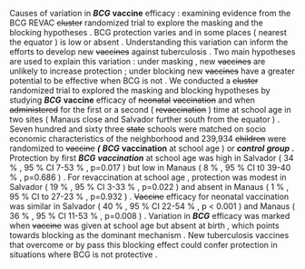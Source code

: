 Causes of variation in ***BCG*** **vaccine** efficacy : examining evidence from the BCG REVAC ~~cluster~~ randomized trial to explore the masking and the blocking hypotheses . BCG protection varies and in some places ( nearest the equator ) is low or absent . Understanding this variation can inform the efforts to develop new ~~vaccines~~ against tuberculosis . Two main hypotheses are used to explain this variation : under masking , new ~~vaccines~~ are unlikely to increase protection ; under blocking new ~~vaccines~~ have a greater potential to be effective when BCG is not . We conducted a ~~cluster~~ randomized trial to explored the masking and blocking hypotheses by studying ***BCG*** **vaccine** efficacy of ~~neonatal~~ ~~vaccination~~ and when ~~administered~~ for the first or a second ( ~~revaccination~~ ) time at school age in two sites ( Manaus close and Salvador further south from the equator ) . Seven hundred and sixty three ~~state~~ schools were matched on socio economic characteristics of the neighborhood and 239,934 ~~children~~ were randomized to ~~vaccine~~ ***(*** ***BCG*** **vaccination** at school age ) or ***control*** ***group*** ***.*** Protection by first ***BCG*** ***vaccination*** at school age was high in Salvador ( 34 % , 95 % CI 7-53 % , p=0.017 ) but low in Manaus ( 8 % , 95 % CI t0 39-40 % , p=0.686 ) . For revaccination at school age , protection was modest in Salvador ( 19 % , 95 % CI 3-33 % , p=0.022 ) and absent in Manaus ( 1 % , 95 % CI to 27-23 % , p=0.932 ) . ~~Vaccine~~ efficacy for neonatal vaccination was similar in Salvador ( 40 % , 95 % CI 22-54 % , p < 0.001 ) and Manaus ( 36 % , 95 % CI 11-53 % , p=0.008 ) . Variation in ***BCG*** efficacy was marked when ~~vaccine~~ was given at school age but absent at birth , which points towards blocking as the dominant mechanism . New tuberculosis vaccines that overcome or by pass this blocking effect could confer protection in situations where BCG is not protective . 